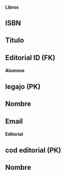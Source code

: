#### Libros
## ISBN
## Titulo
## Editorial ID (FK)

#### Alumnos
## legajo (PK)
## Nombre
## Email


#### Editorial
## cod editorial (PK)
## Nombre
